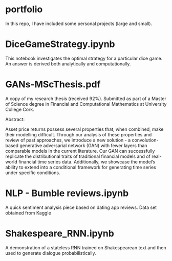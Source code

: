 # portfolio

In this repo, I have included some personal projects (large and small).

# DiceGameStrategy.ipynb

This notebook investigates the optimal strategy for a particular dice game. An answer is derived both analytically and computationally.

# GANs-MScThesis.pdf

A copy of my research thesis (received 92%). Submitted as part of a Master of Science degree in Financial and Computational Mathematics at University College Cork. 

Abstract:

Asset price returns possess several properties that, when combined, make their modelling difficult.
Through our analysis of these properties and review of past approaches, we introduce a new solution - a
convolution-based generative adversarial network (GAN) with fewer layers than comparable models in the
current literature. Our GAN can successfully replicate the distributional traits of traditional financial
models and of real-world financial time series data. Additionally, we showcase the model’s ability to
extend into a conditional framework for generating time series under specific conditions.

# NLP - Bumble reviews.ipynb

A quick sentiment analysis piece based on dating app reviews. Data set obtained from Kaggle

# Shakespeare_RNN.ipynb

A demonstration of a stateless RNN trained on Shakespearean text and then used to generate dialogue probabilistically.


